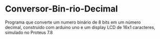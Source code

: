 # Conversor-Bin-rio-Decimal
Programa que converte um numero binário de 8 bits em um número decimal, construido com arduino uno e um display LCD de 16x1 caracteres, simulado no Proteus 7.8
